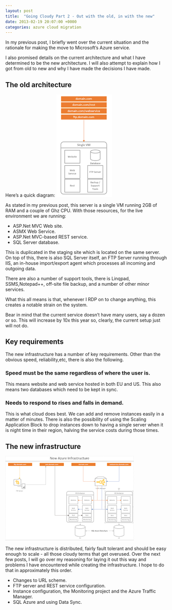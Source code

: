 ```yaml
---
layout: post
title:  "Going Cloudy Part 2 - Out with the old, in with the new"
date: 2013-02-19 20:07:00 +0000
categories: azure cloud migration
---
```


In my previous post, I briefly went over the current situation and the rationale for making the move to Microsoft’s Azure service.

I also promised details on the current architecture and what I have determined to be the new architecture. I will also attempt to explain how I got from old to new and why I have made the decisions I have made.

## The old architecture
Here’s a quick diagram:
![Old Architecture](\images\old-architecture.png)

As stated in my previous post, this server is a single VM running 2GB of RAM and a couple of Ghz CPU. With those resources, for the live environment we are running:

* ASP.Net MVC Web site.
* ASMX Web Service.
* ASP.Net MVC-based REST service.
* SQL Server database.

This is duplicated in the staging site which is located on the same server. On top of this, there is also SQL Server itself, an FTP Server running through IIS, an in-house import/export agent which processes all incoming and outgoing data.

There are also a number of support tools, there is Linqpad, SSMS,Notepad++, off-site file backup, and a number of other minor services.

What this all means is that, whenever I RDP on to change anything, this creates a notable strain on the system.

Bear in mind that the current service doesn’t have many users, say a dozen or so. This will increase by 10x this year so, clearly, the current setup just will not do.

## Key requirements

The new infrastructure has a number of key requirements. Other than the obvious speed, reliability,etc, there is also the following.

### Speed must be the same regardless of where the user is.

This means website and web service hosted in both EU and US. This also means two databases which need to be kept in sync.

### Needs to respond to rises and falls in demand.

This is what cloud does best. We can add and remove instances easily in a matter of minutes. There is also the possibility of using the Scaling Application Block to drop instances down to having a single server when it is night time in their region, halving the service costs during those times.

## The new infrastructure

![New Architecture](\images\new-architecture.png)

The new infrastructure is distributed, fairly fault tolerant and should be easy enough to scale - all those cloudy terms that get overused. Over the next few posts, I will go over my reasoning for laying it out this way and problems I have encountered while creating the infrastructure. I hope to do that in approximately this order.

* Changes to URL scheme.
* FTP server and REST service configuration.
* Instance configuration, the Monitoring project and the Azure Traffic Manager.
* SQL Azure and using Data Sync.
